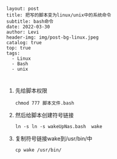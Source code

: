 ```
layout: post
title: 把写的脚本变为linux/unix中的系统命令
subtitle: bash命令
date: 2022-03-30
author: Levi
header-img: img/post-bg-linux.jpeg
catalog: true
top: true
tags:
  - Linux
  - Bash
  - unix
```





# 

1. 先给脚本权限

   ```shell
   chmod 777 脚本文件.bash
   ```

2. 然后给脚本创建符号链接

   ```shell
   ln -s ln -s wakeUpNas.bash  wake
   ```

3. 复制符号链接wake到/usr/bin/中

   ```shell
   cp wake /usr/bin/
   ```

   